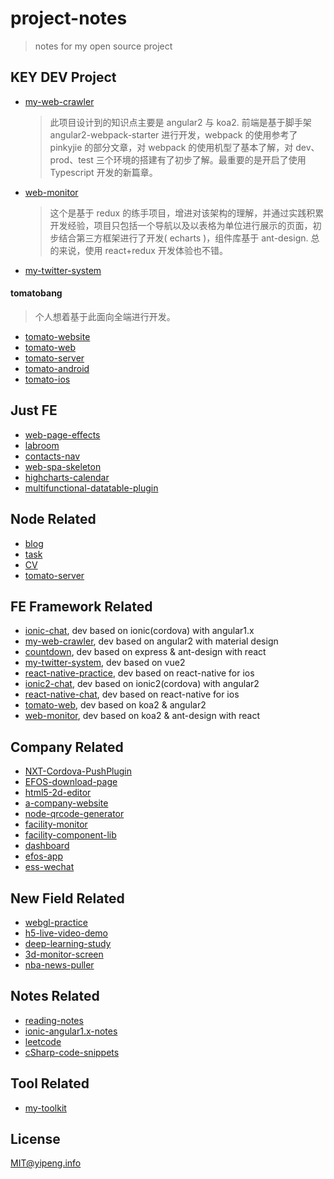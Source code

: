 # project-notes
> notes for my open source project

## KEY DEV Project
* [my-web-crawler](https://github.com/pengkobe/my-web-crawler)
  > 此项目设计到的知识点主要是 angular2 与 koa2. 前端是基于脚手架angular2-webpack-starter 进行开发，webpack 的使用参考了 pinkyjie 的部分文章，对 webpack 的使用机型了基本了解，对 dev、prod、test 三个环境的搭建有了初步了解。最重要的是开启了使用 Typescript 开发的新篇章。
* [web-monitor](https://github.com/pengkobe/web-monitor)
  > 这个是基于 redux 的练手项目，增进对该架构的理解，并通过实践积累开发经验，项目只包括一个导航以及以表格为单位进行展示的页面，初步结合第三方框架进行了开发( echarts )，组件库基于 ant-design. 总的来说，使用 react+redux 开发体验也不错。
* [my-twitter-system](https://github.com/pengkobe/my-twitter-system)

#### tomatobang
> 个人想着基于此面向全端进行开发。
* [tomato-website](https://github.com/tomatobang/tomato-site)
* [tomato-web](https://github.com/tomatobang/tomato-web)
* [tomato-server](https://github.com/tomatobang/tomato-server)
* [tomato-android](https://github.com/tomatobang/tomato-android)
* [tomato-ios](https://github.com/tomatobang/tomato-ios)

## Just FE
* [web-page-effects](https://github.com/pengkobe/web-page-effects)
* [labroom](https://github.com/pengkobe/labroom)
* [contacts-nav](https://github.com/pengkobe/contacts-nav)
* [web-spa-skeleton](https://github.com/pengkobe/web-spa-skeleton)
* [highcharts-calendar](https://github.com/pengkobe/highcharts-calendar)
* [multifunctional-datatable-plugin](https://github.com/pengkobe/multifunctional-datatable-plugin)


## Node Related
* [blog](https://github.com/pengkobe/blog)
* [task](https://github.com/pengkobe/task)
* [CV](https://github.com/pengkobe/CV)
* [tomato-server](https://github.com/tomatobang/tomato-server)

## FE Framework Related
* [ionic-chat](https://github.com/pengkobe/ionic-chat), dev based on ionic(cordova) with angular1.x
* [my-web-crawler](https://github.com/pengkobe/my-web-crawler), dev based on angular2 with material design
* [countdown](https://github.com/pengkobe/countdown), dev based on express & ant-design with react
* [my-twitter-system](https://github.com/pengkobe/my-twitter-system), dev based on vue2
* [react-native-practice](https://github.com/pengkobe/react-native-practice), dev based on react-native for ios 
* [ionic2-chat](https://github.com/pengkobe/ionic2-chat), dev based on ionic2(cordova) with angular2
* [react-native-chat](https://github.com/pengkobe/react-native-chat), dev based on react-native for ios 
* [tomato-web](https://github.com/tomatobang/tomato-web), dev based on koa2 & angular2  
* [web-monitor](https://github.com/pengkobe/web-monitor), dev based on koa2 & ant-design with react


## Company Related
* [NXT-Cordova-PushPlugin](https://github.com/pengkobe/NXT-Cordova-PushPlugin)
* [EFOS-download-page](https://github.com/pengkobe/EFOS-download-page)
* [html5-2d-editor](https://github.com/pengkobe/html5-2d-editor)
* [a-company-website](https://github.com/pengkobe/a-company-website)
* [node-qrcode-generator](https://github.com/pengkobe/node-qrcode-generator)
* [facility-monitor](https://github.com/pengkobe/facility-monitor)
* [facility-component-lib](https://github.com/pengkobe/facility-component-lib)
* [dashboard](https://github.com/pengkobe/dashboard)
* [efos-app](https://github.com/pengkobe/efos-app)
* [ess-wechat](https://github.com/pengkobe/ess-wechat)


## New Field Related
* [webgl-practice](https://github.com/pengkobe/webgl-practice)
* [h5-live-video-demo](https://github.com/pengkobe/h5-live-video-demo)
* [deep-learning-study](https://github.com/pengkobe/deep-learning-study)
* [3d-monitor-screen](https://github.com/pengkobe/3d-monitor-screen)
* [nba-news-puller](https://github.com/pengkobe/nba-news-puller)

## Notes Related
* [reading-notes](https://github.com/pengkobe/reading-notes)
* [ionic-angular1.x-notes](https://github.com/pengkobe/ionic-angular1.x-notes)
* [leetcode](https://github.com/pengkobe/leetcode)
* [cSharp-code-snippets](https://github.com/pengkobe/cSharp-code-snippets)


## Tool Related
* [my-toolkit](https://github.com/pengkobe/my-toolkit)


## License
MIT@yipeng.info

